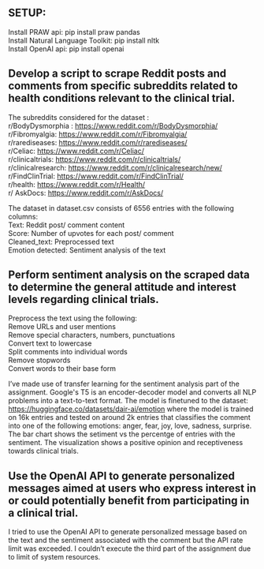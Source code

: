 ## SETUP:

Install PRAW api: pip install praw pandas<br>
Install Natural Language Toolkit: pip install nltk<br>
Install OpenAI api: pip install openai<br>

## Develop a script to scrape Reddit posts and comments from specific subreddits related to health conditions relevant to the clinical trial.

The subreddits considered for the dataset  : <br>
r/BodyDysmorphia : https://www.reddit.com/r/BodyDysmorphia/<br>
r/Fibromyalgia: https://www.reddit.com/r/Fibromyalgia/<br>
r/rarediseases: https://www.reddit.com/r/rarediseases/<br>
r/Celiac: https://www.reddit.com/r/Celiac/<br>
r/clinicaltrials: https://www.reddit.com/r/clinicaltrials/<br>
r/clinicalresearch: https://www.reddit.com/r/clinicalresearch/new/<br>
r/FindClinTrial: https://www.reddit.com/r/FindClinTrial/<br>
r/health: https://www.reddit.com/r/Health/<br>
r/ AskDocs: https://www.reddit.com/r/AskDocs/<br>

The dataset in dataset.csv consists of 6556 entries with the following columns:<br>
Text: Reddit post/ comment content<br>
Score: Number of upvotes for each post/ comment<br>
Cleaned_text: Preprocessed text<br>
Emotion detected: Sentiment analysis of the text<br>

## Perform sentiment analysis on the scraped data to determine the general attitude and interest levels regarding clinical trials.

Preprocess the text using the following:<br>
Remove URLs and user mentions<br>
Remove special characters, numbers, punctuations<br>
Convert text to lowercase<br>
Split comments into individual words<br>
Remove stopwords<br>
Convert words to their base form<br>

I’ve made use of transfer learning for the sentiment analysis part of the assignment. Google's T5 is an encoder-decoder model and converts all NLP problems into a text-to-text format. The model is finetuned to the dataset: https://huggingface.co/datasets/dair-ai/emotion where the model is trained on 16k entries and tested on around 2k entries that classifies the comment into one of the following emotions: anger, fear, joy, love, sadness, surprise. <br>
The bar chart shows the setiment vs the percentge of entries with the sentiment. The visualization shows a positive opinion and receptiveness towards clinical trials.

## Use the OpenAI API to generate personalized messages aimed at users who express interest in or could potentially benefit from participating in a clinical trial.

I tried to use the OpenAI API to generate personalized message based on the text and the sentiment associated with the comment but the API rate limit was exceeded. I couldn’t execute the third part of the assignment due to limit of system resources. 
